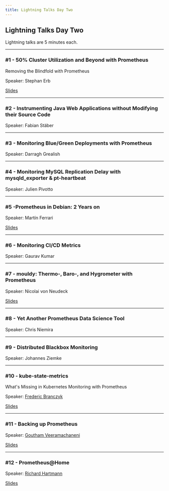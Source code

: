 ```yaml
---
title: Lightning Talks Day Two
---
```


## Lightning Talks Day Two

Lightning talks are 5 minutes each.

---

### #1 - 50% Cluster Utilization and Beyond with Prometheus
Removing the Blindfold with Prometheus

Speaker: Stephan Erb

[Slides](/2017-munich/slides/lightning-talks-day2-01.pdf)

---

### #2 - Instrumenting Java Web Applications without Modifying their Source Code

Speaker: Fabian Stäber

---

### #3 - Monitoring Blue/Green Deployments with Prometheus

Speaker: Darragh Grealish

---

### #4 - Monitoring MySQL Replication Delay with mysqld\_exporter & pt-heartbeat

Speaker: Julien Pivotto

---

### #5 -Prometheus in Debian: 2 Years on

Speaker: Martín Ferrari

[Slides](/2017-munich/slides/lightning-talks-day2-05.pdf)

---

### #6 - Monitoring CI/CD Metrics

Speaker: Gaurav Kumar

---

### #7 - mouldy: Thermo-, Baro-, and Hygrometer with Prometheus

Speaker: Nicolai von Neudeck

[Slides](/2017-munich/slides/lightning-talks-day2-07.pdf)

---

### #8 - Yet Another Prometheus Data Science Tool

Speaker: Chris Niemira

---

### #9 - Distributed Blackbox Monitoring

Speaker: Johannes Ziemke

---

### #10 - kube-state-metrics
What's Missing in Kubernetes Monitoring with Prometheus

Speaker: [Frederic Branczyk](/2017-munich/speakers/frederic-branczyk/)

[Slides](/2017-munich/slides/lightning-talks-day2-10.pdf)

---

### #11 - Backing up Prometheus

Speaker: [Goutham Veeramachaneni](/2017-munich/speakers/goutham-veeramachaneni/)

[Slides](/2017-munich/slides/lightning-talks-day2-11.pdf)

---

### #12 - Prometheus@Home

Speaker: [Richard Hartmann](/2017-munich/speakers/richard-hartmann/)

[Slides](/2017-munich/slides/lightning-talks-day2-12.pdf)
